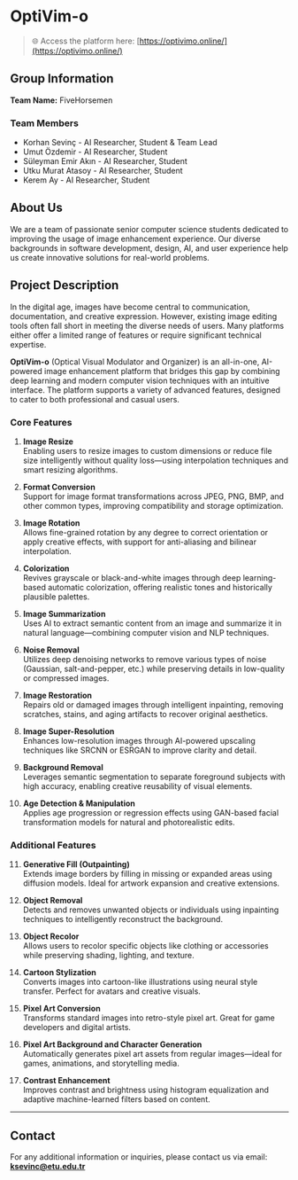 # OptiVim-o

> 🌐 Access the platform here: [https://optivimo.online/](https://optivimo.online/)

## Group Information
**Team Name:** FiveHorsemen

### Team Members
- Korhan Sevinç - AI Researcher, Student & Team Lead  
- Umut Özdemir - AI Researcher, Student  
- Süleyman Emir Akın - AI Researcher, Student  
- Utku Murat Atasoy - AI Researcher, Student  
- Kerem Ay - AI Researcher, Student  

## About Us
We are a team of passionate senior computer science students dedicated to improving the usage of image enhancement experience. Our diverse backgrounds in software development, design, AI, and user experience help us create innovative solutions for real-world problems.

## Project Description
In the digital age, images have become central to communication, documentation, and creative expression. However, existing image editing tools often fall short in meeting the diverse needs of users. Many platforms either offer a limited range of features or require significant technical expertise.

**OptiVim-o** (Optical Visual Modulator and Organizer) is an all-in-one, AI-powered image enhancement platform that bridges this gap by combining deep learning and modern computer vision techniques with an intuitive interface. The platform supports a variety of advanced features, designed to cater to both professional and casual users.

### Core Features

1. **Image Resize**  
   Enabling users to resize images to custom dimensions or reduce file size intelligently without quality loss—using interpolation techniques and smart resizing algorithms.

2. **Format Conversion**  
   Support for image format transformations across JPEG, PNG, BMP, and other common types, improving compatibility and storage optimization.

3. **Image Rotation**  
   Allows fine-grained rotation by any degree to correct orientation or apply creative effects, with support for anti-aliasing and bilinear interpolation.

4. **Colorization**  
   Revives grayscale or black-and-white images through deep learning-based automatic colorization, offering realistic tones and historically plausible palettes.

5. **Image Summarization**  
   Uses AI to extract semantic content from an image and summarize it in natural language—combining computer vision and NLP techniques.

6. **Noise Removal**  
   Utilizes deep denoising networks to remove various types of noise (Gaussian, salt-and-pepper, etc.) while preserving details in low-quality or compressed images.

7. **Image Restoration**  
   Repairs old or damaged images through intelligent inpainting, removing scratches, stains, and aging artifacts to recover original aesthetics.

8. **Image Super-Resolution**  
   Enhances low-resolution images through AI-powered upscaling techniques like SRCNN or ESRGAN to improve clarity and detail.

9. **Background Removal**  
   Leverages semantic segmentation to separate foreground subjects with high accuracy, enabling creative reusability of visual elements.

10. **Age Detection & Manipulation**  
    Applies age progression or regression effects using GAN-based facial transformation models for natural and photorealistic edits.

### Additional Features

11. **Generative Fill (Outpainting)**  
    Extends image borders by filling in missing or expanded areas using diffusion models. Ideal for artwork expansion and creative extensions.

12. **Object Removal**  
    Detects and removes unwanted objects or individuals using inpainting techniques to intelligently reconstruct the background.

13. **Object Recolor**  
    Allows users to recolor specific objects like clothing or accessories while preserving shading, lighting, and texture.

14. **Cartoon Stylization**  
    Converts images into cartoon-like illustrations using neural style transfer. Perfect for avatars and creative visuals.

15. **Pixel Art Conversion**  
    Transforms standard images into retro-style pixel art. Great for game developers and digital artists.

16. **Pixel Art Background and Character Generation**  
    Automatically generates pixel art assets from regular images—ideal for games, animations, and storytelling media.

17. **Contrast Enhancement**  
    Improves contrast and brightness using histogram equalization and adaptive machine-learned filters based on content.

---

## Contact
For any additional information or inquiries, please contact us via email: **ksevinc@etu.edu.tr**
